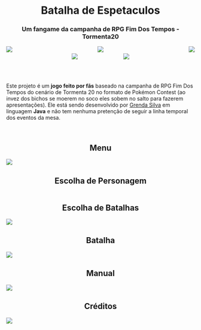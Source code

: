 <h1 align="center">Batalha de Espetaculos</h1>
<h3 align="center">Um fangame da campanha de RPG Fim Dos Tempos - Tormenta20</h3>

<div align="center">
  <img align="left" src="https://user-images.githubusercontent.com/80162033/149610114-c75d9b34-32d0-4ab2-9fae-349bfaa1d890.gif"> <img src="https://user-images.githubusercontent.com/80162033/149609969-3ae58c0c-0e88-4978-bfc6-7f0ca1188480.gif"> <img align="right" src="https://user-images.githubusercontent.com/80162033/149610291-d933dad2-e41e-4f25-ae70-7c3a92fd43d6.gif">
</div>

<div align="center" valign="top">
  <img align="center" src="https://user-images.githubusercontent.com/80162033/149610045-06982ef7-2428-4a50-8100-0bf94779e99b.gif"> 
  &nbsp; &nbsp; &nbsp; &nbsp; &nbsp; &nbsp; &nbsp; &nbsp; &nbsp; &nbsp; &nbsp; &nbsp; &nbsp; &nbsp; &nbsp;
  <img align="center" src="https://user-images.githubusercontent.com/80162033/149609492-7c58e94d-8ad0-422e-b459-d3d5f5388aed.gif">
</div>

</br></br>

Este projeto é um <b>jogo feito por fãs</b> baseado na campanha de RPG Fim Dos Tempos do cenário de Tormenta 20 no formato de Pokémon Contest (ao invez dos bichos se moerem no soco eles sobem no salto para fazerem apresentações). Ele está sendo desenvolvido por <a href="https://github.com/GrendaCarla">Grenda Silva</a> em linguagem <b>Java</b> e não tem nenhuma pretenção de seguir a linha temporal dos eventos da mesa.

</br>
<h2 align="center">Menu</h2>

<img src="https://user-images.githubusercontent.com/80162033/149597834-8c844d2b-a005-46a2-9e3c-91dbc01c2d2b.PNG">

</br>
<h2 align="center">Escolha de Personagem</h2>

<img src="">

</br>
<h2 align="center">Escolha de Batalhas</h2>

<img src="https://user-images.githubusercontent.com/80162033/149598370-8e5fc6c8-e4e7-4868-a61a-69352a7d6f1d.PNG">

</br>
<h2 align="center">Batalha</h2>

<img src="https://user-images.githubusercontent.com/80162033/149598505-94d866e2-c6dc-48fb-bb19-a6dd292103c8.PNG">

</br>
<h2 align="center">Manual</h2>

<img src="https://user-images.githubusercontent.com/80162033/149599004-948c9bc3-b772-4834-8573-ecb7059eae89.PNG">

</br>
<h2 align="center">Créditos</h2>

<img src="https://user-images.githubusercontent.com/80162033/149599266-4f45a579-d88a-4922-9529-5f4f7e6b6309.PNG">

<!-- [upload] -->
